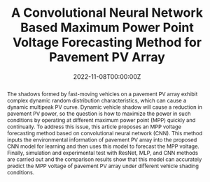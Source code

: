 ---
title: "A Convolutional Neural Network Based Maximum Power Point Voltage Forecasting Method for Pavement PV Array"
authors:
  - Mingxuan Mao
  - Xinying Feng
  - admin
  - Tommy W. S. Chow

date: "2022-11-08T00:00:00Z"
doi: "10.1109/TIM.2022.3227552"

# Schedule page publish date (NOT publication's date).
publishDate: "2022-11-08T00:00:00Z"

# Publication type.
# Legend: 0 = Uncategorized; 1 = Conference paper; 2 = Journal article;
# 3 = Preprint / Working Paper; 4 = Report; 5 = Book; 6 = Book section;
# 7 = Thesis; 8 = Patent
publication_types: ["2"]

# Publication name and optional abbreviated publication name.
publication: "*IEEE Transactions on Instrumentation and Measurement*"
publication_short: "TIM'22"

abstract: The shadows formed by fast-moving vehicles on a pavement PV array exhibit complex dynamic random distribution characteristics, which can cause a dynamic multipeak PV curve. Dynamic vehicle shadow will cause a reduction in pavement PV power, so the question is how to maximize the power in such conditions by operating at different maximum power point (MPP) quickly and continually. To address this issue, this article proposes an MPP voltage forecasting method based on convolutional neural network (CNN). This method inputs the environmental information of pavement PV array into the proposed CNN model for learning and then uses this model to forecast the MPP voltage. Finally, simulation and experimental test with ResNet, MLP, and CNN methods are carried out and the comparison results show that this model can accurately predict the MPP voltage of pavement PV array under different vehicle shading conditions.

# Summary. An optional shortened abstract.
summary: In this article, we propose a prediction model method for the MPP voltage based on CNN. First, the CNN voltage prediction model is constructed by comparing the performance of the different neural network algorithms with the different convolution kernel sizes. The image information of the pavement PV array is then used as the input, and we use the CNN model to forecast its MPP voltage in a short amount of time. Finally, a series of simulation and experimental tests are done, and the prediction results of the MPP voltage under different shading conditions show that the proposed prediction model can effectively predict the MPP voltage of pavement PV array in a robust way.

tags:
featured: false

# links:
# - name: ""
#   url: ""
url_pdf: https://ieeexplore.ieee.org/stamp/stamp.jsp?tp=&arnumber=9975320
url_code: ''
url_dataset: ''
url_poster: ''
url_project: ''
url_slides: ''
url_source: ''
url_video: ''

# Featured image
# To use, add an image named `featured.jpg/png` to your page's folder. 
image:
  caption: 
  focal_point: 
  preview_only: false

# Associated Projects (optional).
#   Associate this publication with one or more of your projects.
#   Simply enter your project's folder or file name without extension.
#   E.g. `internal-project` references `content/project/internal-project/index.md`.
#   Otherwise, set `projects: []`.
projects: []

# Slides (optional).
#   Associate this publication with Markdown slides.
#   Simply enter your slide deck's filename without extension.
#   E.g. `slides: "example"` references `content/slides/example/index.md`.
#   Otherwise, set `slides: ""`.
slides: ""
---
